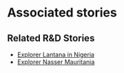 # Associated stories

<!-- !!DO NOT REMOVE!! start autogenerated hyperlinks -->
## Related R&D Stories
- [Explorer Lantana in Nigeria](../stories/?doc=R_Explorers_NGN)
- [Explorer Nasser Mauritania](../stories/?doc=R_Explorers_MRT)
<!-- !!DO NOT REMOVE!! end autogenerated hyperlinks -->